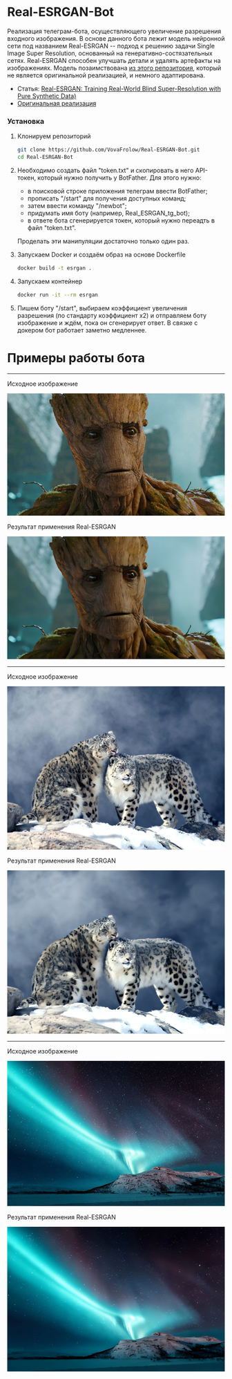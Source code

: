 # Real-ESRGAN-Bot

Реализация телеграм-бота, осуществляющего увеличение разрешения входного изображения. В основе данного бота лежит модель нейронной сети под названием Real-ESRGAN -- подход к решению задачи Single Image Super 
Resolution, основанный на генеративно-состязательных сетях. Real-ESRGAN способен улучшать детали и удалять артефакты на изображениях. Модель позаимствована [из этого репозитория](https://github.com/ai-forever/Real-ESRGAN), который не является оригинальной реализацией, и немного адаптирована. 

- Статья: [Real-ESRGAN: Training Real-World Blind Super-Resolution with Pure Synthetic Data)](https://arxiv.org/abs/2107.10833)
- [Оригинальная реализация](https://github.com/xinntao/Real-ESRGAN)

### Установка

1. Клонируем репозиторий
   ```bash
   git clone https://github.com/VovaFrolow/Real-ESRGAN-Bot.git
   cd Real-ESRGAN-Bot
   ```

2. Необходимо создать файл "token.txt" и скопировать в него API-токен, который нужно получить у BotFather. Для этого нужно:

   - в поисковой строке приложения телеграм ввести BotFather;
   - прописать "/start" для получения доступных команд;
   - затем ввести команду "/newbot";
   - придумать имя боту (например, Real_ESRGAN_tg_bot);
   - в ответе бота сгенерируется токен, который нужно переадть в файл "token.txt".
   
   Проделать эти манипуляции достаточно только один раз.
3. Запускаем Docker и создаём образ на основе Dockerfile

   ```bash
   docker build -t esrgan .
   ```
   
4. Запускаем контейнер

   ```bash
   docker run -it --rm esrgan
   ```

5. Пишем боту "/start", выбираем коэффициент увеличения разрешения (по стандарту коэффициент х2) и отправляем боту изображение и ждём, пока он сгенерирует ответ. В связке с докером бот работает заметно медленнее.

# Примеры работы бота

---

Исходное изображение

![](inputs/lr_groot.jpg)

Результат применения Real-ESRGAN

![](results/sr_groot.jpg)

---

Исходное изображение

![](inputs/lr_irbis.jpg)

Результат применения Real-ESRGAN

![](results/sr_irbis.jpg)

---

Исходное изображение

![](inputs/lr_image.jpg)

Результат применения Real-ESRGAN

![](results/sr_image.jpg)
